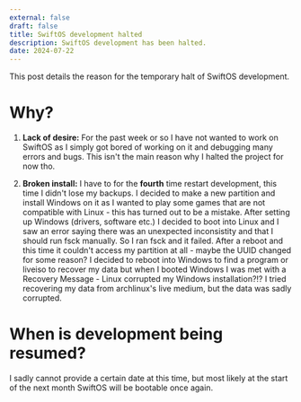 ```yaml
---
external: false
draft: false
title: SwiftOS development halted
description: SwiftOS development has been halted.
date: 2024-07-22
---
```


This post details the reason for the temporary halt of SwiftOS development.

# Why?

1. **Lack of desire:** For the past week or so I have not wanted to work on SwiftOS as I simply got bored of working on it and debugging many errors and bugs. This isn't the main reason why I halted the project for now tho.

2. **Broken install:** I have to for the **fourth** time restart development, this time I didn't lose my backups. I decided to make a new partition and install Windows on it as I wanted to play some games that are not compatible with Linux - this has turned out to be a mistake. After setting up Windows (drivers, software etc.) I decided to boot into Linux and I saw an error saying there was an unexpected inconsistity and that I should run fsck manually. So I ran fsck and it failed. After a reboot and this time it couldn't access my partition at all - maybe the UUID changed for some reason? I decided to reboot into Windows to find a program or liveiso to recover my data but when I booted Windows I was met with a Recovery Message - Linux corrupted my Windows installation?!? I tried recovering my data from archlinux's live medium, but the data was sadly corrupted.

# When is development being resumed?

I sadly cannot provide a certain date at this time, but most likely at the start of the next month SwiftOS will be bootable once again.